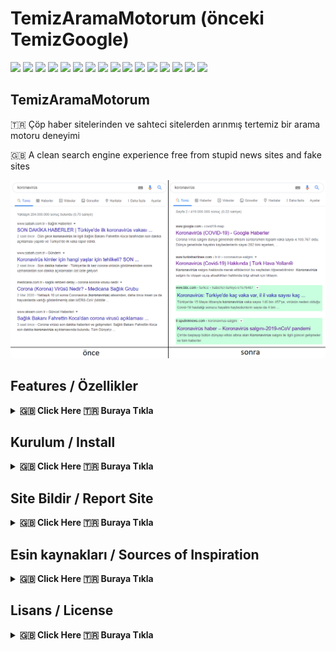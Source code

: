 # TemizAramaMotorum (önceki TemizGoogle)

[![](https://img.shields.io/github/license/huzunluartemis/TemizAramaMotorum.svg?style=flat)](#)
[![](https://img.shields.io/github/issues-raw/huzunluartemis/TemizAramaMotorum.svg?style=flat)](#)
[![](https://img.shields.io/github/issues-closed-raw/huzunluartemis/TemizAramaMotorum.svg?style=flat)](#)
[![](https://img.shields.io/github/issues-pr-raw/huzunluartemis/TemizAramaMotorum.svg?style=flat)](#)
[![](https://img.shields.io/github/issues-pr-closed-raw/huzunluartemis/TemizAramaMotorum.svg?style=flat)](#)
[![](https://img.shields.io/github/last-commit/huzunluartemis/TemizAramaMotorum?style=flat)](#)
[![](https://img.shields.io/github/repo-size/huzunluartemis/TemizAramaMotorum.svg?style=flat)](#)
[![](https://img.shields.io/github/forks/huzunluartemis/TemizAramaMotorum?style=flat&logo=github)](#)
[![](https://img.shields.io/github/stars/huzunluartemis/TemizAramaMotorum?style=flat&logo=github)](#)
[![](https://img.shields.io/github/contributors-anon/HuzunluArtemis/TemizAramaMotorum?style=flat)](#)
[![](https://img.shields.io/github/watchers/huzunluartemis/TemizAramaMotorum?style=flat)](#)
[![](https://visitor-badge.laobi.icu/badge?page_id=huzunluartemis.TemizAramaMotorum)](#)
[![](https://img.shields.io/github/followers/huzunluartemis?logo=github&label=ha&style=flat)](#)
[![](https://img.shields.io/twitter/follow/huzunluartemis?&label=ha&color=blue&style=flat&logo=twitter)](https://twitter.com/HuzunluArtemis)
[![](https://img.shields.io/badge/dynamic/json?color=blue&label=ha&query=subscribers&url=https%3A%2F%2Fonline-users-api.up.railway.app%2Fcheck%3Fchat%3DHuzunluArtemis&logo=telegram)](https://t.me/HuzunluArtemis)
[![](https://img.shields.io/badge/website-up-blue?style=flat&logo=appveyor&style=flat&logo=twitter)](https://huzunluartemis.github.io/)

## TemizAramaMotorum

🇹🇷 Çöp haber sitelerinden ve sahteci sitelerden arınmış tertemiz bir arama motoru deneyimi

🇬🇧 A clean search engine experience free from stupid news sites and fake sites

[![](./img/vs.png)](https://huzunluartemis.github.io/)

## Features / Özellikler
<details>
  <summary><b>🇬🇧 Click Here 🇹🇷 Buraya Tıkla</b></summary><br>

- Çoğunlukla Türk siteleri için çalışır. Çöplüğe dönmüş googledan bilgi almak neredeyse imkansız hale geldi.
- Haber siteleri spam içerikle dolup taşmış durumda.
- Şu an en iyi çözüm arama motorunuzu değiştirmek olacaktır. Önerebileceklerim:
    - 1. [DuckDuckGo](https://duckduckgo.com/) (bizzat kullanıyorum. bir şans verin.)
    - 2. [Yandex](https://yandex.com.tr/)
- Bu arama motorları en azından 5 spam haberden 1 tanesini gösteriyor. Google'a göre iyidir.
Ayrıca belirtmek isterim ki duckduckgo, google gibi [verilerinizi toplamıyor](https://eksisozluk.com/duckduckgo--2441246?a=nice).
- Bu kuracağınız eklenti Google, Bing DuckDuckGo, Ecosia ve Startpage için çalışır. Kendi listelerinizi oluşturabilirsiniz. Fotoğrafta da görebileceğiniz gibi yeşil ya da mavi olan renkler önerilen sitelerdir. Zararsız oldukları listeyi oluşturanlar tarafından belirlenmiştir. [TurkishAdblockList](https://github.com/huzunluArtemis/turkishAdblockList/) ile birlikte kullanınız.
- Eğer daha da güçlü bir filtre kullanmak isterseniz şuna göz atabilirsiniz: [ublacklist-tr](https://github.com/dr-norton/ublacklist-tr) (Önermem. Ne var ne yok temizliyor.)
</details>
  
## Kurulum / Install
<details>
  <summary><b>🇬🇧 Click Here 🇹🇷 Buraya Tıkla</b></summary><br>

- öncelikle tarayıcınıza uygun olanı kurun: [chrome, opera, yeni edge](https://chrome.google.com/webstore/detail/ublacklist/pncfbmialoiaghdehhbnbhkkgmjanfhe) | [firefox](https://addons.mozilla.org/tr/firefox/addon/ublacklist/) | [Mac App-Store](https://apps.apple.com/us/app/ublacklist-for-safari/id1547912640)
- eklentiyi kurduktan sonra eklentiye tıklayıp options kısmına girin.
- en aşağıda Subscription kısmında Add Subscription'a tıklayın: [(1)](./img/help.png)
- Name kısmına ha yazın: [(2)](./img/help.png)
- URL kısmına aşağıdaki url'yi kopyalayın: [(3)](./img/help.png)

```
https://raw.githubusercontent.com/HuzunluArtemis/TemizAramaMotorum/main/src/TemizAramaMotorum.txt
```
</details>

## Site Bildir / Report Site
<details>
  <summary><b>🇬🇧 Click Here 🇹🇷 Buraya Tıkla</b></summary><br>

- engellenmesini uygun gördüğünüz siteleri, veya çıkarılması gereken bilgi kaynaklarını bildirin, listeye ekleyelim veya listeden çıkaralım ki diğer insanlar bunlarla uğraşmasınlar, vakit kaybetmesinler. [hatalar](https://github.com/HuzunluArtemis/TemizAramaMotorum/issues) kısmından bildirebilirsiniz.
</details>


## Esin kaynakları / Sources of Inspiration
<details>
  <summary><b>🇬🇧 Click Here 🇹🇷 Buraya Tıkla</b></summary><br>

- [xorcan](https://github.com/xorcan)
- [ublacklist-tr](https://github.com/dr-norton/ublacklist-tr)
- [journo.com.tr](https://journo.com.tr/google-aramalar-dijital-reklam)
- ekşi sözlük [1](https://eksisozluk.com/haber-sitelerinin-googlei-copluge-cevirmesi--5730208?a=nice) [2](https://eksisozluk.com/entry/107293018) [3](https://eksisozluk.com/entry/107354288) [4](https://eksisozluk.com/entry/106376984) [5](https://eksisozluk.com/entry/106310384) [6](https://eksisozluk.com/entry/63680993) [7](https://eksisozluk.com/entry/106320055) [8](https://eksisozluk.com/entry/107298920)
- [sosyalmeyda.co](https://sosyalmedya.co/google-haberler-spam-icerikler/)
- [tebilisim.com](https://www.tebilisim.com/daha-iyi-bir-haber-sitesi-icin-neler-yapilmali/)
- [ccn.com](https://www.ccn.com/ccn-is-shutting-down-after-googles-june-2019-core-update/)
- [limonhaber](https://twitter.com/LimonHaber), [nayn.org](https://nayn.org/search/)
- [makeuseof.com](https://www.makeuseof.com/tag/customize-google-search-results/)
</details>

## Lisans / License
<details>
    <summary><b>🇬🇧 Click Here 🇹🇷 Buraya Tıkla</b></summary>
  <br>
  <a href="https://www.gnu.org/licenses/gpl-3.0.en.html">
  <img src="https://www.gnu.org/graphics/gplv3-127x51.png" alt="GNU GPLv3 Image">
</a>
<br>
<br>
TemizAramaMotorum is Free Software: You can use, study share and improve it at your
will. Specifically you can redistribute and/or modify it under the terms of the 
  <a href="https://www.gnu.org/licenses/gpl.html">GNU General Public License</a> 
  as published by the Free Software Foundation, either version 3 of the License, 
  or (at your option) any later version.
</details>
